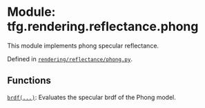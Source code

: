<div itemscope itemtype="http://developers.google.com/ReferenceObject">
<meta itemprop="name" content="tfg.rendering.reflectance.phong" />
<meta itemprop="path" content="Stable" />
</div>

# Module: tfg.rendering.reflectance.phong

This module implements phong specular reflectance.



Defined in [`rendering/reflectance/phong.py`](https://github.com/tensorflow/agents/tree/master/tensorflow_graphics/rendering/reflectance/phong.py).

<!-- Placeholder for "Used in" -->


## Functions

[`brdf(...)`](../../../tfg/rendering/reflectance/phong/brdf.md): Evaluates the specular brdf of the Phong model.

